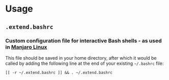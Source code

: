 # Usage

## `.extend.bashrc`

### Custom configuration file for interactive Bash shells - as used in [Manjaro Linux](https://manjaro.org/)

This file should be saved in your home directory, after which it would be called by adding the following line at the end of your existing `~/.bashrc` file:

    [[ -r ~/.extend.bashrc ]] && . ~/.extend.bashrc

